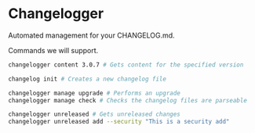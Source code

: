 # Changelogger
Automated management for your CHANGELOG.md.

Commands we will support.
```bash
changelogger content 3.0.7 # Gets content for the specified version

changelog init # Creates a new changelog file

changelogger manage upgrade # Performs an upgrade
changelogger manage check # Checks the changelog files are parseable

changelogger unreleased # Gets unreleased changes
changelogger unreleased add --security "This is a security add"
```
